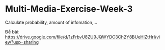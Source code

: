 # Multi-Media-Exercise-Week-3
Calculate probability, amount of infomation,...

Đề bài: https://drive.google.com/file/d/1zFrbvU8ZU9JQWYDC3Ch2Y8BUeHlZtHrI/view?usp=sharing
